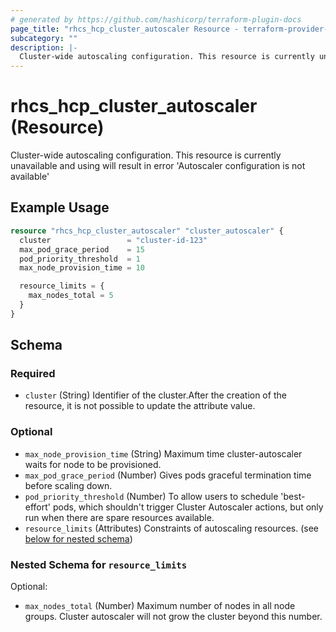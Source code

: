 ```yaml
---
# generated by https://github.com/hashicorp/terraform-plugin-docs
page_title: "rhcs_hcp_cluster_autoscaler Resource - terraform-provider-rhcs"
subcategory: ""
description: |-
  Cluster-wide autoscaling configuration. This resource is currently unavailable and using will result in error 'Autoscaler configuration is not available'
---
```


# rhcs_hcp_cluster_autoscaler (Resource)

Cluster-wide autoscaling configuration. This resource is currently unavailable and using will result in error 'Autoscaler configuration is not available'

## Example Usage

```terraform
resource "rhcs_hcp_cluster_autoscaler" "cluster_autoscaler" {
  cluster                 = "cluster-id-123"
  max_pod_grace_period    = 15
  pod_priority_threshold  = 1
  max_node_provision_time = 10

  resource_limits = {
    max_nodes_total = 5
  }
}
```

<!-- schema generated by tfplugindocs -->
## Schema

### Required

- `cluster` (String) Identifier of the cluster.After the creation of the resource, it is not possible to update the attribute value.

### Optional

- `max_node_provision_time` (String) Maximum time cluster-autoscaler waits for node to be provisioned.
- `max_pod_grace_period` (Number) Gives pods graceful termination time before scaling down.
- `pod_priority_threshold` (Number) To allow users to schedule 'best-effort' pods, which shouldn't trigger Cluster Autoscaler actions, but only run when there are spare resources available.
- `resource_limits` (Attributes) Constraints of autoscaling resources. (see [below for nested schema](#nestedatt--resource_limits))

<a id="nestedatt--resource_limits"></a>
### Nested Schema for `resource_limits`

Optional:

- `max_nodes_total` (Number) Maximum number of nodes in all node groups. Cluster autoscaler will not grow the cluster beyond this number.
